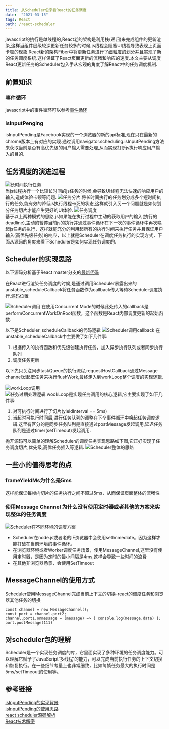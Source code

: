 ```yaml
---
title: 从Scheduler包来看React的任务调度
date:  "2021-03-15" 
tags: React
path: /react-scheduler
---
```


  javascript的执行是单线程的,React老的架构是利用栈(递归)来完成组件的更新渲染,这样当组件层级较深更新任务较多的时候,js线程会阻塞UI线程导致表现上页面卡顿的现象.React新的架构Fiber中将更新任务进行了[细粒度的划分](https://github.com/facebook/react/blob/f227e7f26b81cb1eba0c837ab2acd7fa7f91404f/packages/react-reconciler/src/ReactFiberWorkLoop.new.js#L1472)并且实现了新的任务调度系统.这样保证了React页面更新的流畅和响应的速度.本文主要从调度React更新任务的Scheduler包入手从宏观的角度了解React中的任务调度机制.

## 前置知识

### 事件循环
  javascript中的事件循环可以参考[事件循环](https://icantunderstand.github.io/blog/event-loop) 

### isInputPenging
  isInputPending是Facebook实现的一个浏览器的新的api标准,现在只在最新的chrome版本上有对应的实现.通过调用navigator.scheduling.isInputPending方法来获取当前是否有高优先级的用户输入需要处理,从而实现打断js执行响应用户输入的目的.

## 任务调度的演进过程

![长时间执行任务](./reactStatic/scheduler/scheduler_long_task.jpg)  
当js线程执行一个比较长时间的js任务的时候,会导致UI线程无法快速的响应用户的输入,造成体验卡顿等问题.
![任务分片](./reactStatic/scheduler/scheduler_split_task.jpg)
将长时间执行的任务划分成多个短时间执行的任务,能有效的降低js执行线程卡死的状态,这样就引入另一个问题就是如何划分任务切片才能产生更好的UI体验.
![任务调度](./reactStatic/scheduler/scheduler_continuous_task.jpg)  
基于以上两种模式的思路,js如果能在执行过程中主动的获取用户的输入(执行的deadline),主动的暂停当前js的执行并通过事件循环在下一次的事件循环中再次唤起js任务的执行，这样就能充分的利用起所有的执行时间来执行任务并且保证用户输入(高优先级任务)的响应，以上就是Scheduler在调度任务执行的实现方式，下面从源码的角度来看下Scheduler是如何实现任务调度的.

## Scheduler的实现思路
以下源码分析基于React master分支的[最新代码](https://github.com/facebook/react/blob/master/packages/src/forks/SchedulerDOM.js)  

在React进行渲染任务调度的时候,是通过调用Scheduler暴露出来的unstable_scheduleCallback将任务函数作为callback传入等待Scheduler调度执行.[源码位置](https://github.com/facebook/react/blob/00d4f95c2ad000f40ea0c774cc1ced3a0ceb6f23/packages/react-reconciler/src/SchedulerWithReactIntegration.new.js#L131)  

![Scheduler调用](./reactStatic/scheduler/scheduler_call.png)
在使用Concurrent Mode的时候此处传入的callback是performConcurrentWorkOnRoot函数，这个函数是React内部调度更新的起始函数.

以下是Scheduler_scheduleCallback的代码逻辑
![Scheduler调用callback](./reactStatic/scheduler/schedule_callback.png)
在unstable_scheduleCallback中主要做了如下几件事:
1. 根据传入的执行函数和优先级创建执行任务，加入异步执行队列或者同步执行队列
2. 调度任务更新

以下先只关注同步taskQueue的执行流程,requestHostCallback通过Message channel发起宏任务来执行flushWork,最终走入到workLoop整个调度的[实现逻辑](https://github.com/facebook/react/blob/00d4f95c2ad000f40ea0c774cc1ced3a0ceb6f23/packages/src/forks/SchedulerDOM.js#L200). 

![workLoop调用](./reactStatic/scheduler/workloop.png)  
![任务过期处理逻辑](./reactStatic/scheduler/yieldTimeout.png)
wookLoop是实现任务调用的核心逻辑,它主要实现了如下几件事:
1. 对可执行时间进行了切片(yieldInterval == 5ms) 
2. 当超时可执行时间后,进行任务队列的调整在下个事件循环中唤起任务调度逻辑.这里有区分的是同步任务队列是直接通过postMessage发起调用,延迟任务队列是通过timer(setTimeout)发起调用.

抛开源码可以简单的理解Scheduler的调度任务实现思路如下图,它正好实现了任务调度切片,优先级,高优任务插入等逻辑.
![Scheduler整体的思路](./reactStatic/scheduler/how_scheduler_work.jpg)  

## 一些小的值得思考的点

### frameYieldMs为什么是5ms
这样能保证每帧内切片的任务执行之间不超过5ms，从而保证页面整体的流畅性

### 使用Message Channel 为什么没有使用定时器或者其他的方案来实现整体的任务调度
![Scheduler在不同环境的调度方案](./reactStatic/scheduler/scheduler_environment.png)  

* Scheduler在node.js或者老的IE浏览器中会使用setImmediate。因为这样才能打破在当前环境的事件循环。
* 在浏览器环境或者Worker调度任务场景，使用MessageChannel,这里没有使用定时器，是因为定时的最小间隔是4ms,这样会导致一些时间的浪费
* 在其他非浏览器场景，会使用SetTimeout 

## MessageChannel的使用方式
Scheduler使用MessageChannel完成当前上下文的切换-react的调度任务和浏览器其他任务的切换

    const channel = new MessageChannel();
    const port = channel.port2;
    channel.port1.onmessage = (message) => { console.log(message.data) };
    port.postMessage(111)


## 对scheduler包的理解
Scheduler是一个实现任务调度的库，它里面实现了多种环境的任务调度能力。可以理解它赋予了JavaScript'多线程'的能力，可以完成当前执行任务的上下文切换和恢复执行。在一些细节考量上也非常细致，比如每帧任务最大的执行时间是5ms/setTimeout的使用等。



## 参考链接
[isInputPending的实现背景](https://engineering.fb.com/2019/04/22/developer-tools/isinputpending-api/)    
[isInputPending的使用思路](https://web.dev/isinputpending/)  
[react scheduler源码解析](https://someu.github.io/2020-11-10/react-scheduler%E6%BA%90%E7%A0%81%E8%A7%A3%E6%9E%90/)   
[React技术解密](https://react.iamkasong.com/concurrent/scheduler.html#%E6%97%B6%E9%97%B4%E5%88%87%E7%89%87%E5%8E%9F%E7%90%86)

